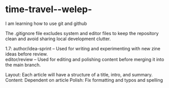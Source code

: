 # time-travel--welep-

I am learning how to use git and github

The .gitignore file excludes system and editor files to keep the repository clean and avoid sharing local development clutter.

1.7: 
author/idea-sprint – Used for writing and experimenting with new zine ideas before review.  
editor/review – Used for editing and polishing content before merging it into the main branch.

Layout:
Each article will have a structure of a title, intro, and summary.
Content:
Dependent on article
Polish:
Fix formatting and typos and spelling